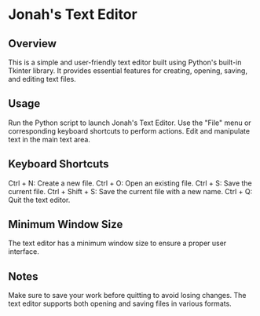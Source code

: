 # Jonah's Text Editor

## Overview
This is a simple and user-friendly text editor built using Python's built-in Tkinter library. It provides essential features for creating, opening, saving, and editing text files.

## Usage
Run the Python script to launch Jonah's Text Editor.
Use the "File" menu or corresponding keyboard shortcuts to perform actions.
Edit and manipulate text in the main text area.

## Keyboard Shortcuts
Ctrl + N: Create a new file.
Ctrl + O: Open an existing file.
Ctrl + S: Save the current file.
Ctrl + Shift + S: Save the current file with a new name.
Ctrl + Q: Quit the text editor.

## Minimum Window Size
The text editor has a minimum window size to ensure a proper user interface.

## Notes
Make sure to save your work before quitting to avoid losing changes.
The text editor supports both opening and saving files in various formats.